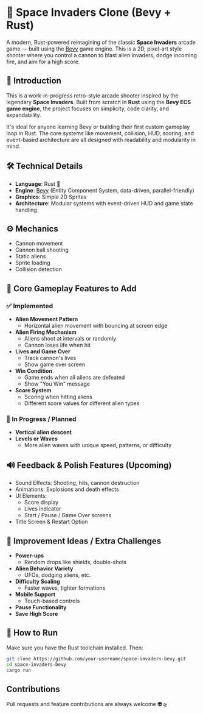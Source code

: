# 👾 Space Invaders Clone (Bevy + Rust)

A modern, Rust-powered reimagining of the classic **Space Invaders** arcade game — built using the [Bevy](https://bevyengine.org/) game engine. This is a 2D, pixel-art style shooter where you control a cannon to blast alien invaders, dodge incoming fire, and aim for a high score.

## 🚀 Introduction

This is a work-in-progress retro-style arcade shooter inspired by the legendary **Space Invaders**. Built from scratch in **Rust** using the **Bevy ECS game engine**, the project focuses on simplicity, code clarity, and expandability.

It's ideal for anyone learning Bevy or building their first custom gameplay loop in Rust. The core systems like movement, collision, HUD, scoring, and event-based architecture are all designed with readability and modularity in mind.

## 🛠️ Technical Details

- **Language**: Rust 🦀
- **Engine**: [Bevy](https://bevyengine.org/) (Entity Component System, data-driven, parallel-friendly)
- **Graphics**: Simple 2D Sprites
- **Architecture**: Modular systems with event-driven HUD and game state handling

## ⚙️ Mechanics

- Cannon movement  
- Cannon ball shooting  
- Static aliens  
- Sprite loading  
- Collision detection  

## 🎯 Core Gameplay Features to Add

### ✅ Implemented

- **Alien Movement Pattern**  
  - Horizontal alien movement with bouncing at screen edge  
- **Alien Firing Mechanism**  
  - Aliens shoot at intervals or randomly  
  - Cannon loses life when hit  
- **Lives and Game Over**  
  - Track cannon's lives  
  - Show game over screen  
- **Win Condition**  
  - Game ends when all aliens are defeated  
  - Show "You Win" message  
- **Score System**  
  - Scoring when hitting aliens  
  - Different score values for different alien types  

### 🚧 In Progress / Planned

- **Vertical alien descent**  
- **Levels or Waves**  
  - More alien waves with unique speed, patterns, or difficulty  



## 🔊 Feedback & Polish Features (Upcoming)

- Sound Effects: Shooting, hits, cannon destruction  
- Animations: Explosions and death effects  
- UI Elements:  
  - Score display  
  - Lives indicator  
  - Start / Pause / Game Over screens  
- Title Screen & Restart Option  



## 🧠 Improvement Ideas / Extra Challenges

- **Power-ups**  
  - Random drops like shields, double-shots  
- **Alien Behavior Variety**  
  - UFOs, dodging aliens, etc.  
- **Difficulty Scaling**  
  - Faster waves, tighter formations  
- **Mobile Support**  
  - Touch-based controls  
- **Pause Functionality**  
- **Save High Score**  



## 🧪 How to Run

Make sure you have the Rust toolchain installed. Then:

```bash
git clone https://github.com/your-username/space-invaders-bevy.git
cd space-invaders-bevy
cargo run
```
## Contributions
Pull requests and feature contributions are always welcome 👽🛸